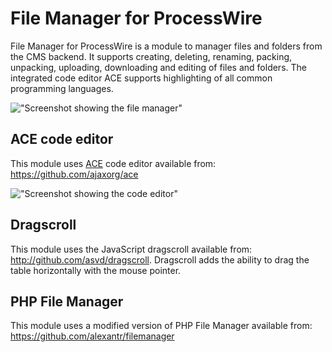 # File Manager for ProcessWire

File Manager for ProcessWire is a module to manager files and folders from the CMS backend. It supports creating, deleting, renaming, packing, unpacking, uploading, downloading and editing of files and folders. The integrated code editor ACE supports highlighting of all common programming languages.

!["Screenshot showing the file manager"](https://tech-c.net/site/assets/files/1199/screenshot.jpg)

## ACE code editor
This module uses [ACE](https://ace.c9.io/ "ACE") code editor available from: https://github.com/ajaxorg/ace

!["Screenshot showing the code editor"](https://tech-c.net/site/assets/files/1199/ace.jpg)

## Dragscroll
This module uses the JavaScript dragscroll available from: http://github.com/asvd/dragscroll. Dragscroll adds the ability to drag the table horizontally with the mouse pointer.

## PHP File Manager
This module uses a modified version of PHP File Manager available from: https://github.com/alexantr/filemanager
